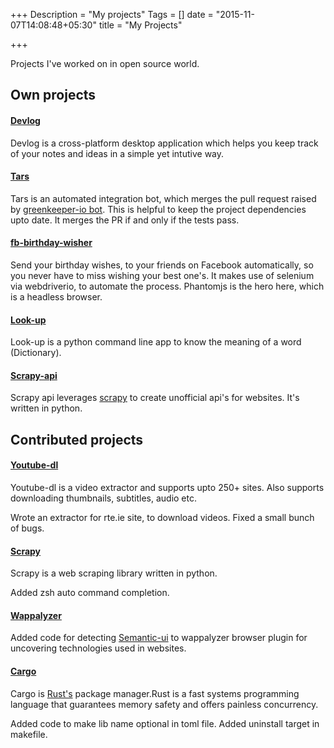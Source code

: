 +++
Description = "My projects"
Tags = []
date = "2015-11-07T14:08:48+05:30"
title = "My Projects"

+++

Projects I've worked on in open source world.
<!--more-->
## Own projects

#### [Devlog](https://github.com/Dineshs91/devlog)

Devlog is a cross-platform desktop application which helps you keep track of your notes and ideas in a 
simple yet intutive way.

#### [Tars](https://github.com/Dineshs91/tars)

Tars is an automated integration bot, which merges the pull request raised by 
[greenkeeper-io bot](https://github.com/greenkeeperio-bot).
This is helpful to keep the project dependencies upto date. It merges the PR if and only if the tests
pass.

#### [fb-birthday-wisher](https://github.com/Dineshs91/fb-birthday-wisher)

Send your birthday wishes, to your friends on Facebook automatically, so you never have to miss wishing your best one's.
It makes use of selenium via webdriverio, to automate the process. Phantomjs is the hero here, which is a headless browser.

#### [Look-up](https://github.com/Dineshs91/look-up)

Look-up is a python command line app to know the meaning of a word (Dictionary).

#### [Scrapy-api](https://github.com/Dineshs91/scrapy-api)

Scrapy api leverages [scrapy](https://github.com/scrapy/scrapy) to create unofficial api's for
websites. It's written in python.

## Contributed projects

#### [Youtube-dl](https://github.com/rg3/youtube-dl)

Youtube-dl is a video extractor and supports upto 250+ sites. Also supports downloading thumbnails,
subtitles, audio etc.

Wrote an extractor for rte.ie site, to download videos.
Fixed a small bunch of bugs.

#### [Scrapy](https://github.com/scrapy/scrapy)

Scrapy is a web scraping library written in python.

Added zsh auto command completion.

#### [Wappalyzer](https://github.com/AliasIO/Wappalyzer)

Added code for detecting [Semantic-ui](https://github.com/Semantic-Org/Semantic-UI) to wappalyzer browser
plugin for uncovering technologies used in websites.

#### [Cargo](https://github.com/rust-lang/cargo)

Cargo is [Rust's](https://github.com/rust-lang/rust) package manager.Rust is a fast systems programming 
language that guarantees memory safety and offers painless concurrency.

Added code to make lib name optional in toml file.
Added uninstall target in makefile.
